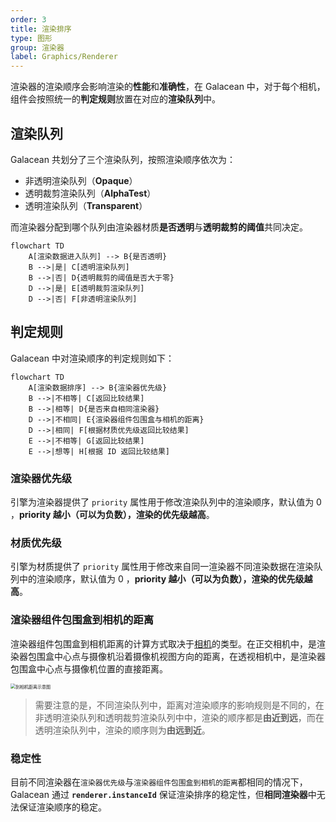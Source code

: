 ```yaml
---
order: 3
title: 渲染排序
type: 图形
group: 渲染器
label: Graphics/Renderer
---
```


渲染器的渲染顺序会影响渲染的**性能**和**准确性**，在 Galacean 中，对于每个相机，组件会按照统一的**判定规则**放置在对应的**渲染队列**中。

## 渲染队列

Galacean 共划分了三个渲染队列，按照渲染顺序依次为：

- 非透明渲染队列（**Opaque**）
- 透明裁剪渲染队列（**AlphaTest**）
- 透明渲染队列（**Transparent**）

而渲染器分配到哪个队列由渲染器材质**是否透明**与**透明裁剪的阈值**共同决定。

```mermaid
flowchart TD
    A[渲染数据进入队列] --> B{是否透明}
    B -->|是| C[透明渲染队列]
    B -->|否| D{透明裁剪的阈值是否大于零}
    D -->|是| E[透明裁剪渲染队列]
    D -->|否| F[非透明渲染队列]
```

## 判定规则

Galacean 中对渲染顺序的判定规则如下：

```mermaid
flowchart TD
    A[渲染数据排序] --> B{渲染器优先级}
    B -->|不相等| C[返回比较结果]
    B -->|相等| D{是否来自相同渲染器}
    D -->|不相同| E{渲染器组件包围盒与相机的距离}
    D -->|相同| F[根据材质优先级返回比较结果]
    E -->|不相等| G[返回比较结果]
    E -->|想等| H[根据 ID 返回比较结果]
```

### 渲染器优先级

引擎为渲染器提供了 `priority` 属性用于修改渲染队列中的渲染顺序，默认值为 0 ，**priority 越小（可以为负数），渲染的优先级越高**。

### 材质优先级

引擎为材质提供了 `priority` 属性用于修改来自同一渲染器不同渲染数据在渲染队列中的渲染顺序，默认值为 0 ，**priority 越小（可以为负数），渲染的优先级越高**。

### 渲染器组件包围盒到相机的距离

渲染器组件包围盒到相机距离的计算方式取决于[相机](${docs}graphics-camera)的类型。在正交相机中，是渲染器包围盒中心点与摄像机沿着摄像机视图方向的距离，在透视相机中，是渲染器包围盒中心点与摄像机位置的直接距离。

<img src="https://mdn.alipayobjects.com/huamei_w6ifet/afts/img/A*gYvyQp6qD3YAAAAAAAAAAAAADjCHAQ/original" alt="到相机距离示意图" style="zoom:50%;" />

> 需要注意的是，不同渲染队列中，距离对渲染顺序的影响规则是不同的，在非透明渲染队列和透明裁剪渲染队列中中，渲染的顺序都是**由近到远**，而在透明渲染队列中，渲染的顺序则为**由远到近**。

### 稳定性

目前不同渲染器在`渲染器优先级`与`渲染器组件包围盒到相机的距离`都相同的情况下，Galacean 通过 **`renderer.instanceId`** 保证渲染排序的稳定性，但**相同渲染器**中无法保证渲染顺序的稳定。
